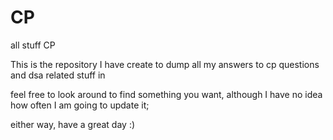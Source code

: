 # CP
all stuff CP

This is the repository I have create to dump all my answers to cp questions and dsa related stuff in

feel free to look around to find something you want, although I have no idea how often I am going to update it;

either way, have a great day :)
